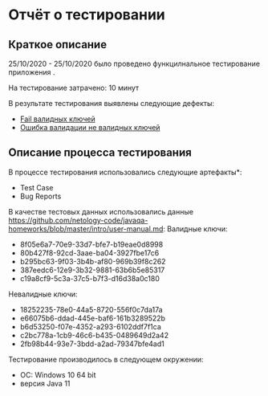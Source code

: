 # Отчёт о тестировании <KeyValidator>

## Краткое описание

25/10/2020 - 25/10/2020 было проведено функцилнальное тестирование приложения <KeyValidator>.

На тестирование затрачено: 10 минут

В результате тестирования выявлены следующие дефекты:
* [Fail валидных ключей](https://github.com/Saiferin/java_lesson_1/issues/3#issue-729024367)
* [Ошибка валидации не валидных ключей](https://github.com/Saiferin/java_lesson_1/issues/3#issue-729024367)

## Описание процесса тестирования

В процессе тестирования использовались следующие артефакты*:
* Test Case
* Bug Reports


В качестве тестовых данных использовались данные https://github.com/netology-code/javaqa-homeworks/blob/master/intro/user-manual.md:
Валидные ключи:
* 8f05e6a7-70e9-33d7-bfe7-b19eae0d8998
* 80b427f8-92cd-3aae-ba04-3927fbe17c6
* b295bc63-9f03-3b4b-af80-969b39f8c262
* 387eedc6-12e9-3b32-9881-63b6b5e85317
* c19a8cf9-5c3a-37c5-b7f3-d16d38a0c180

Невалидные ключи:
* 18252235-78e0-44a5-8720-556f0c7da17a
* e66075b6-ddad-445e-baf6-161b3289522b
* b6d53250-f07e-4352-a293-6102ddf7f1ca
* c2bc778a-1cb9-46c6-b435-0489649d2a42
* 2fb98b44-93e7-3bdd-a2ad-79347bfe4ad1

Тестирование производилось в следующем окружении:
* ОС: Windows 10 64 bit
* версия Java 11


